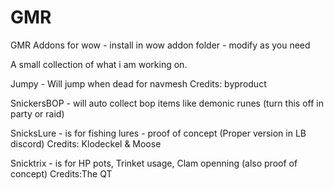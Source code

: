 # GMR
GMR Addons for wow - install in wow addon folder - modify as you need

A small collection of what i am working on.

Jumpy - Will jump when dead for navmesh
Credits: byproduct

SnickersBOP - will auto collect bop items like demonic runes (turn this off in party or raid)

SnicksLure - is for fishing lures - proof of concept (Proper version in LB discord)
Credits: Klodeckel & Moose

Snicktrix - is for HP pots, Trinket usage, Clam openning (also proof of concept)
Credits:The QT
